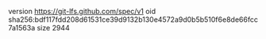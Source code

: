 version https://git-lfs.github.com/spec/v1
oid sha256:bdf117fdd208d61531ce39d9132b130e4572a9d0b5b510f6e8de66fcc7a1563a
size 2944
